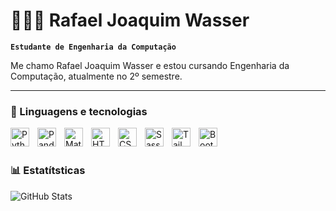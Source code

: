 # 👨🏻‍💻 Rafael Joaquim Wasser

**`Estudante de Engenharia da Computação`**

Me chamo Rafael Joaquim Wasser e estou cursando Engenharia da Computação, atualmente no 2º semestre.

---

### 🤖 Linguagens e tecnologias

<img align="left" alt="Python" title="Python" width="30px" style="padding-right: 10px;" src="https://cdn.jsdelivr.net/gh/devicons/devicon@latest/icons/python/python-original.svg"/>

<img align="left" alt="Pandas" title="Pandas" width="30px" style="padding-right: 10px;" src="https://cdn.jsdelivr.net/gh/devicons/devicon@latest/icons/pandas/pandas-original.svg"/>

<img align="left" alt="Matplotlib" title="Matplotlib" width="30px" style="padding-right: 10px;" src="https://cdn.jsdelivr.net/gh/devicons/devicon@latest/icons/matplotlib/matplotlib-original.svg" />

<img align="left" alt="HTML" title="HTML" width="30px" style="padding-right: 10px;" src="https://cdn.jsdelivr.net/gh/devicons/devicon@latest/icons/html5/html5-original.svg" />

<img align="left" alt="CSS" title="CSS" width="30px" style="padding-right: 10px;" src="https://cdn.jsdelivr.net/gh/devicons/devicon@latest/icons/css3/css3-original.svg" />

<img align="left" alt="Sass" title="Sass" width="30px" style="padding-right: 10px;" src="https://cdn.jsdelivr.net/gh/devicons/devicon@latest/icons/sass/sass-original.svg" />

<img align="left" alt="Tailwind" title="Tailwind" width="30px" style="padding-right: 10px;" src="https://cdn.jsdelivr.net/gh/devicons/devicon@latest/icons/tailwindcss/tailwindcss-original.svg" />

<img align="left" alt="Bootstrap" title="Boostrap" width="30px" style="padding-right: 10px;" src="https://cdn.jsdelivr.net/gh/devicons/devicon@latest/icons/bootstrap/bootstrap-original.svg" />







          
<br>
<br>

### 📊 Estatítsticas

<img align="left" alt="GitHub Stats" style="padding-right: 10px;" src="https://github-readme-stats.vercel.app/api?username=rjoaquimwasser&hide=contribs,prs&theme=tokyonight&include_all_commits=true&locale=pt-br"/>
